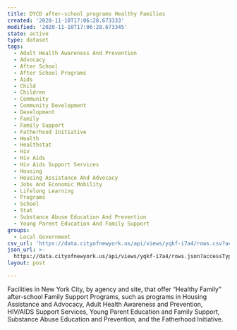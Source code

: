```yaml
---
title: DYCD after-school programs Healthy Families
created: '2020-11-10T17:06:28.673333'
modified: '2020-11-10T17:06:28.673345'
state: active
type: dataset
tags:
  - Adult Health Awareness And Prevention
  - Advocacy
  - After School
  - After School Programs
  - Aids
  - Child
  - Children
  - Community
  - Community Development
  - Development
  - Family
  - Family Support
  - Fatherhood Initiative
  - Health
  - Healthstat
  - Hiv
  - Hiv Aids
  - Hiv Aids Support Services
  - Housing
  - Housing Assistance And Advocacy
  - Jobs And Economic Mobility
  - Lifelong Learning
  - Programs
  - School
  - Stat
  - Substance Abuse Education And Prevention
  - Young Parent Education And Family Support
groups:
  - Local Government
csv_url: 'https://data.cityofnewyork.us/api/views/yqkf-i7a4/rows.csv?accessType=DOWNLOAD'
json_url: >-
  https://data.cityofnewyork.us/api/views/yqkf-i7a4/rows.json?accessType=DOWNLOAD
layout: post

---
```

Facilities in New York City, by agency and site, that offer “Healthy Family” after-school Family Support Programs, such as programs in Housing Assistance and Advocacy, Adult Health Awareness and Prevention, HIV/AIDS Support Services, Young Parent Education and Family Support, Substance Abuse Education and Prevention, and the Fatherhood Initiative.
